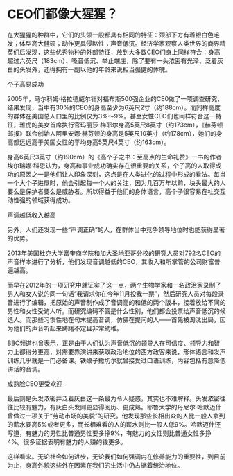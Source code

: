 # CEO们都像大猩猩？

在大猩猩的种群中，它们的头领一般都具有相同的特征：颈部下方有着银白色毛发；体型高大健硕；动作更具侵略性；声音低沉。经济学家观察人类世界的商界精英们后发现，这些优秀物种的外部特征，放到大多数CEO们身上同样符合：身高超过六英尺（183cm）、嗓音低沉、举止端庄，除了要有一头浓密有光泽、泛着灰白的头发外，还得拥有一副以他的年龄来说相当强健的体魄。 

个子高易成功 

2005年，马尔科姆·格拉德威尔针对福布斯500强企业的CE0做了一项调查研究，结果发现，当中有30%的CEO的身高至少为6英尺2寸（约188cm）。而同样高度的群体在美国总人口里的比例仅为3%～9%。甚至女性CEO们也同样符合这一特征，雅虎的美女首席执行官玛丽莎·梅耶尔身高5英尺8英寸（约173cm），《赫芬顿邮报》联合创始人阿里安娜·赫芬顿的身高是5英尺10英寸（约178cm），她们的身高都远远高于美国女性的平均身高5英尺4英寸（约163cm）。 

身高6英尺3英寸（约190cm）的《高个子之书：至高点的生命礼赞》一书的作者埃尔瑞娜·科恩认为，身高和事业成功确实存在很重要的关系，个子高的人取得成功的原因之一是他们让人印象深刻，这点是在人类进化的过程中形成的看法。每当一个大个子进屋时，他会引起每一个人的关注，因为几百万年以前，块头最大的人要么是保护者要么是威胁者。所以得益于他们的身体语言，高个子很容易在社交互动性强的领域获得成功。 

声调越低收入越高 

另外，人们还发现一些“声调正确”的人，在群体当中竞争领导地位时也能获得显著的优势。 

2013年美国杜克大学富奎商学院和加大圣地亚哥分校的研究人员对792名CEO的声音样本进行了分析，他们发现音调越低的CEO，其收入和所掌管的公司财富普遍越高。 

而早在2012年的一项研究中就证实了这一点，两个生物学家和一名政治家录制了男人和女人说的同一句话“我请求你在今年11月投我一票”，然后研究人员对每段录音进行了编辑，把原始的声音制作成了音调高的和低的两个版本，接着放给不同的男性和女性受访人听。而研究编码不管是什么性别，他们都会投票给声音低沉的候选人。而那些习惯性地在句末提高音调，仿佛在提问的人——首先被淘汰出局，因为他们的声音听起来踌躇不定且非常幼稚。 

BBC频道也曾表示，正是由于人们认为声音低沉的领导人在可信度、领导力和智力上都得分更高，对需要靠演讲来获取政治地位的西方政客来说，形体语言和发声训练几乎就是一门必备课。铁娘子撒切尔就曾接受过口语训练，内容包括有意降低讲话的音调。 

成熟脸CEO更受欢迎 

最后则是头发浓密并泛着灰白这一条最为令人疑惑，其实也不难解释。头发浓密往往比较有魅力，有灰白头发则更显得阅历、更成熟。耶鲁大学的丹尼尔·哈默迈什曾做过一项关于“劳动市场的美貌”的研究。他发现那些长相出众的人比一般人拿到的薪水要高5%或者更多，而长相难看的人的薪水则比一般人低9%。哈默迈什还写道，有魅力的男性比普通男性要多挣9%，有魅力的女性则比普通女性多挣4%。很多证据表明有魅力的人赚的钱更多。 

这样看来。无论社会如何进步，无论我们如何强调内在修养能力的重要性，到目前为止，身高外貌这些外在因素在我们的生活中仍占据着统治地位。